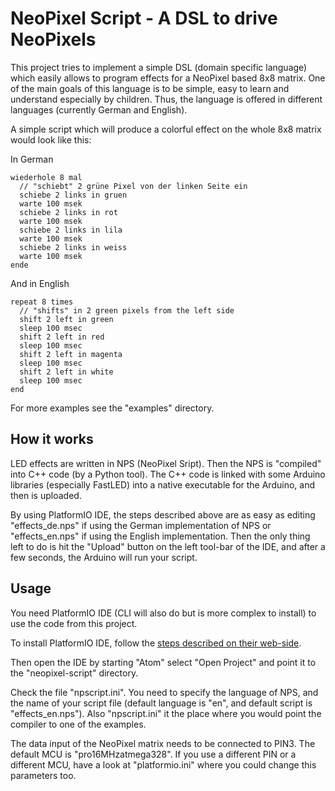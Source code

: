 NeoPixel Script - A DSL to drive NeoPixels
==========================================

This project tries to implement a simple DSL (domain specific language)
which easily allows to program effects for a NeoPixel based 8x8 matrix.
One of the main goals of this language is to be simple, easy to learn
and understand especially by children. Thus, the language is offered in
different languages (currently German and English).

A simple script which will produce a colorful effect on the whole 8x8
matrix would look like this:

In German

    wiederhole 8 mal
      // "schiebt" 2 grüne Pixel von der linken Seite ein
      schiebe 2 links in gruen
      warte 100 msek
      schiebe 2 links in rot
      warte 100 msek
      schiebe 2 links in lila
      warte 100 msek
      schiebe 2 links in weiss
      warte 100 msek
    ende

And in English

    repeat 8 times
      // "shifts" in 2 green pixels from the left side
      shift 2 left in green
      sleep 100 msec
      shift 2 left in red
      sleep 100 msec
      shift 2 left in magenta
      sleep 100 msec
      shift 2 left in white
      sleep 100 msec
    end

For more examples see the "examples" directory.

How it works
------------

LED effects are written in NPS (NeoPixel Sript). Then the NPS is "compiled"
into C++ code (by a Python tool). The C++ code is linked with some Arduino
libraries (especially FastLED) into a native executable for the Arduino,
and then is uploaded.

By using PlatformIO IDE, the steps described above are as easy as editing
"effects_de.nps" if using the German implementation of NPS or "effects_en.nps"
if using the English implementation. Then the only thing left to do is hit
the "Upload" button on the left tool-bar of the IDE, and after a few seconds,
the Arduino will run your script.

Usage
-----

You need PlatformIO IDE (CLI will also do but is more complex to install) to
use the code from this project.

To install PlatformIO IDE, follow the [steps described on their web-side](
  http://docs.platformio.org/en/stable/installation.html).

Then open the IDE by starting "Atom" select "Open Project" and point it to
the "neopixel-script" directory.

Check the file "npscript.ini". You need to specify the language of NPS, and
the name of your script file (default language is "en", and default script is
"effects_en.nps"). Also "npscript.ini" it the place where you would point the
compiler to one of the examples.

The data input of the NeoPixel matrix needs to be connected to PIN3. The
default MCU is "pro16MHzatmega328". If you use a different PIN or a
different MCU, have a look at "platformio.ini" where you could change this
parameters too.
